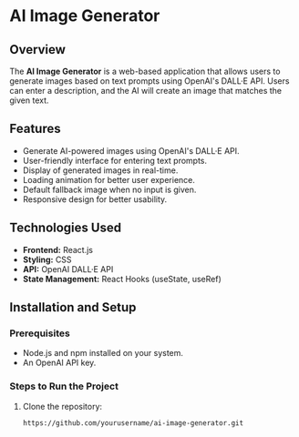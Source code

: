 # **AI Image Generator**

## **Overview**
The **AI Image Generator** is a web-based application that allows users to generate images based on text prompts using OpenAI's DALL·E API. Users can enter a description, and the AI will create an image that matches the given text.

## **Features**
- Generate AI-powered images using OpenAI's DALL·E API.
- User-friendly interface for entering text prompts.
- Display of generated images in real-time.
- Loading animation for better user experience.
- Default fallback image when no input is given.
- Responsive design for better usability.

## **Technologies Used**
- **Frontend:** React.js  
- **Styling:** CSS  
- **API:** OpenAI DALL·E API  
- **State Management:** React Hooks (useState, useRef)  

## **Installation and Setup**
### **Prerequisites**
- Node.js and npm installed on your system.
- An OpenAI API key.

### **Steps to Run the Project**
1. Clone the repository:
   ```sh
   https://github.com/yourusername/ai-image-generator.git

   

